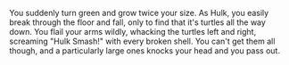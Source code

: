 You suddenly turn green and grow twice your size. 
As Hulk, you easily break through the floor and fall, only to find that it's turtles all the way down.
You flail your arms wildly, whacking the turtles left and right, screaming "Hulk Smash!" with every broken shell. You can't get them all though, and a particularly large ones knocks your head and you pass out.